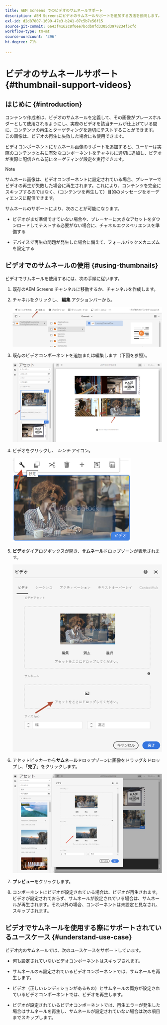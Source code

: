 ```yaml
---
title: AEM Screens でのビデオのサムネールサポート
description: AEM Screensにビデオのサムネールサポートを追加する方法を説明します。
exl-id: d2d87807-1699-47e3-b241-07c5b7e56f15
source-git-commit: 6643f4162c8f0ee7bcdb0fd3305d3978234f5cfd
workflow-type: tm+mt
source-wordcount: '396'
ht-degree: 71%

---
```


# ビデオのサムネールサポート {#thumbnail-support-videos}

## はじめに {#introduction}

コンテンツ作成者は、ビデオのサムネールを定義して、その画像がプレースホルダーとして使用されるようにし、実際のビデオを該当チームが仕上げている間に、コンテンツの再生とターゲティングを適切にテストすることができます。 この画像は、ビデオの再生に失敗した場合にも使用できます。

ビデオコンポーネントにサムネール画像のサポートを追加すると、ユーザーは実際のコンテンツと共に有効なコンポーネントをチャネルに適切に追加し、ビデオが実際に配信される前にターゲティング設定を実行できます。

>[!NOTE]
>サムネール画像は、ビデオコンポーネントに設定されている場合、プレーヤーでビデオの再生が失敗した場合に再生されます。これにより、コンテンツを完全にスキップするのではなく、（コンテンツを再生して）目的のメッセージをオーディエンスに配信できます。

サムネールのサポートにより、次のことが可能になります。

* ビデオがまだ準備できていない場合や、プレーヤーに大きなアセットをダウンロードしてテストする必要がない場合に、チャネルエクスペリエンスを準備する

* デバイスで再生の問題が発生した場合に備えて、フォールバックメカニズムを設定する

## ビデオでのサムネールの使用 {#using-thumbnails}

ビデオでサムネールを使用するには、次の手順に従います。

1. 既存のAEM Screens チャンネルに移動するか、チャンネルを作成します。

1. チャネルをクリックし、 **編集** アクションバーから。

   ![画像](/help/user-guide/assets/thumbnails/thumbnail-1.png)

1. 既存のビデオコンポーネントを追加または編集します（下図を参照）。

   ![画像](/help/user-guide/assets/thumbnails/thumbnail-2.png)

1. ビデオをクリックし、 *レンチ* アイコン。

   ![画像](/help/user-guide/assets/thumbnails/thumbnail-3.png)

1. **ビデオ**&#x200B;ダイアログボックスが開き、**サムネール**&#x200B;ドロップゾーンが表示されます。

   ![画像](/help/user-guide/assets/thumbnails/thumbnail-4.png)

1. アセットピッカーから&#x200B;**サムネール**&#x200B;ドロップゾーンに画像をドラッグ＆ドロップし、「**完了**」をクリックします。

   ![画像](/help/user-guide/assets/thumbnails/thumbnail-5.png)

1. **プレビュー**&#x200B;をクリックします。

1. コンポーネントにビデオが設定されている場合は、ビデオが再生されます。ビデオが設定されておらず、サムネールが設定されている場合は、サムネールが再生されます。それ以外の場合、コンポーネントは未設定と見なされ、スキップされます。

## ビデオでサムネールを使用する際にサポートされているユースケース {#understand-use-case}

ビデオ内のサムネールでは、次のユースケースをサポートしています。

* 何も設定されていないビデオコンポーネントはスキップされます。

* サムネールのみ設定されているビデオコンポーネントでは、サムネールを再生します。

* ビデオ（正しいレンディションがあるもの）とサムネールの両方が設定されているビデオコンポーネントでは、ビデオを再生します。

* ビデオが設定されているビデオコンポーネントでは、再生エラーが発生した場合はサムネールを再生し、サムネールが設定されていない場合は次の項目までスキップします。
